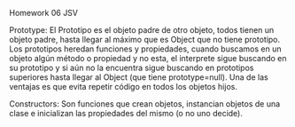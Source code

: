 Homework 06 JSV

Prototype:
El Prototipo es el objeto padre de otro objeto, todos tienen un objeto padre, hasta llegar al máximo que es Object que no tiene prototipo. Los prototipos heredan funciones y propiedades, cuando buscamos en un objeto algún método o propiedad y no esta, el interprete sigue buscando en su prototipo y si aún no la encuentra sigue buscando en prototipos superiores hasta llegar al Object (que tiene prototype=null). Una de las ventajas es que evita repetir código en todos los objetos hijos.

Constructors:
Son funciones que crean objetos, instancian objetos de una clase e inicializan las propiedades del mismo (o no uno decide).  